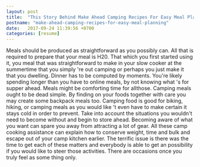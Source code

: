 ```yaml
---
layout: post
title:  "This Story Behind Make Ahead Camping Recipes For Easy Meal Planning Will Haunt You Forever"
postname: "make-ahead-camping-recipes-for-easy-meal-planning"
date:   2017-09-24 11:39:56 +0700
categories: [resume]
---
```

Meals should be produced as straightforward as you possibly can. All that is required to prepare that your meal is H20. That which you first started using it, you meal that was straightforward to make in your slow cooker at the summertime that you simply 're out camping or perhaps you just make it that you dwelling. Dinner has to be computed by moments. You're likely spending longer than you have to online meals, by not knowing what 's for supper ahead. Meals might be comforting time for allthose. Camping meals ought to be dead simple. By finding on your foods together with care you may create some backpack meals too. Camping food is good for biking, hiking, or camping meals as you would like 't even have to make certain it stays cold in order to prevent. Take into account the situations you wouldn't need to become without and begin to store ahead. Becoming aware of what you want can spare you away from attracting a lot of gear. All these camp cooking assistance can explain how to conserve weight, time and bulk and escape out of your camp kitchen earlier. The terrific issue is there was the time to get each of these matters and everybody is able to get an possibility if you would like to steer those activities. There are occasions once you truly feel as some thing only.
